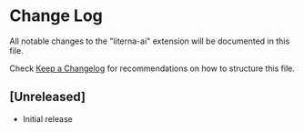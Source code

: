 # Change Log

All notable changes to the "literna-ai" extension will be documented in this file.

Check [Keep a Changelog](http://keepachangelog.com/) for recommendations on how to structure this file.

## [Unreleased]

- Initial release